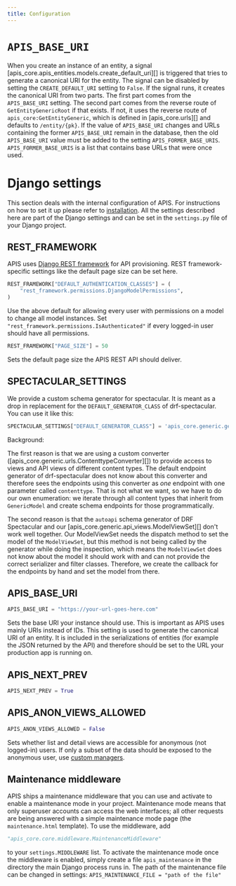 ```yaml
---
title: Configuration
---
```


# `APIS_BASE_URI`

When you create an instance of an entity, a signal
[apis_core.apis_entities.models.create_default_uri][] is triggered that tries to generate a canonical URI for
the entity. The signal can be disabled by setting the
`CREATE_DEFAULT_URI` setting to `False`. If the signal runs, it creates
the canonical URI from two parts. The first part comes from the
`APIS_BASE_URI` setting. The second part comes from the reverse route of
`GetEntityGenericRoot` if that exists. If not, it uses the reverse
route of `apis_core:GetEntityGeneric`, which is defined in
[apis_core.urls][] and defaults to
`/entity/{pk}`. If the value of `APIS_BASE_URI` changes and URLs
containing the former `APIS_BASE_URI` remain in the database, then the
old `APIS_BASE_URI` value must be added to the setting
`APIS_FORMER_BASE_URIS`. `APIS_FORMER_BASE_URIS` is a list that contains
base URLs that were once used.

# Django settings

This section deals with the internal configuration of APIS. For
instructions on how to set it up please refer to
[installation](installation.md). All the settings described
here are part of the Django settings and can be set in the `settings.py`
file of your Django project.

## REST_FRAMEWORK

APIS uses [Django
REST framework](https://www.django-rest-framework.org/) for API
provisioning. REST framework-specific settings like the default page size
can be set here.

``` python
REST_FRAMEWORK["DEFAULT_AUTHENTICATION_CLASSES"] = (
    "rest_framework.permissions.DjangoModelPermissions",
)
```

Use the above default for allowing every user with permissions on a
model to change all model instances. Set
`"rest_framework.permissions.IsAuthenticated"` if every logged-in user
should have all permissions.

``` python
REST_FRAMEWORK["PAGE_SIZE"] = 50
```

Sets the default page size the APIS REST API should deliver.

## SPECTACULAR_SETTINGS

We provide a custom schema generator for spectacular. It is meant as a
drop in replacement for the `DEFAULT_GENERATOR_CLASS` of
drf-spectacular. You can use it like this:

``` python
SPECTACULAR_SETTINGS["DEFAULT_GENERATOR_CLASS"] = 'apis_core.generic.generators.CustomSchemaGenerator'
```

Background:

The first reason is that we are using a custom converter
([apis_core.generic.urls.ContenttypeConverter][]) to provide access to views and API views of different
content types. The default endpoint generator of drf-spectacular does
not know about this converter and therefore sees the endpoints using
this converter as *one* endpoint with one parameter called
`contenttype`. That is not what we want, so we have to do our own
enumeration: we iterate through all content types that inherit from
`GenericModel` and create schema endpoints for those programmatically.

The second reason is that the `autoapi` schema generator of DRF
Spectacular and our
[apis_core.generic.api_views.ModelViewSet][] don't work well together. Our ModelViewSet needs the
dispatch method to set the model of the `ModelViewSet`, but this method
is not being called by the generator while doing the inspection, which
means the `ModelViewSet` does not know about the model it should work
with and can not provide the correct serializer and filter classes.
Therefore, we create the callback for the endpoints by hand and set the
model from there.

## APIS_BASE_URI

``` python
APIS_BASE_URI = "https://your-url-goes-here.com"
```

Sets the base URI your instance should use. This is important as APIS
uses mainly URIs instead of IDs. This setting is used to generate the
canonical URI of an entity. It is included in the serializations of
entities (for example the JSON returned by the API) and therefore should be set
to the URL your production app is running on.

## APIS_NEXT_PREV

``` python
APIS_NEXT_PREV = True
```

## APIS_ANON_VIEWS_ALLOWED

``` python
APIS_ANON_VIEWS_ALLOWED = False
```

Sets whether list and detail views are accessible for anonymous (not
logged-in) users. If only a subset of the data should be exposed to the
anonymous user, use [custom
managers](https://docs.djangoproject.com/en/stable/topics/db/managers/#custom-managers).

## Maintenance middleware

APIS ships a maintenance middleware that you can use and activate to
enable a maintenance mode in your project. Maintenance mode means that
only superuser accounts can access the web interfaces; all other requests
are being answered with a simple maintenance mode page (the
`maintenance.html` template). To use the middleware, add

``` python
"apis_core.core.middleware.MaintenanceMiddleware"
```

to your `settings.MIDDLEWARE` list. To activate the maintenance mode
once the middleware is enabled, simply create a file `apis_maintenance`
in the directory the main Django process runs in. The path of the
maintenance file can be changed in settings:
`APIS_MAINTENANCE_FILE = "path of the file"`
